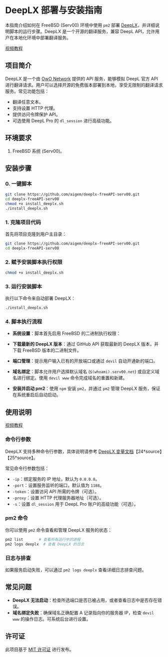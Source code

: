 # DeepLX 部署与安装指南

本指南介绍如何在 FreeBSD (Serv00) 环境中使用 `pm2` 部署 [DeepLX](https://deeplx.owo.network)，并详细说明脚本的运行步骤。DeepLX 是一个开源的翻译服务，兼容 DeepL API，允许用户在本地化环境中部署翻译服务。

[视频教程](https://www.bilibili.com/video/BV1e9bceoECw/)

## 项目简介

DeepLX 是一个由 [OwO Network](https://deeplx.owo.network) 提供的 API 服务，能够模拟 DeepL 官方 API 进行翻译请求。用户可以选择开源的免费版本部署到本地，享受无限制的翻译请求服务。常见功能包括：
- 翻译任意文本。
- 支持设置 HTTP 代理。
- 提供访问令牌保护 API。
- 可选使用 DeepL Pro 的 `dl_session` 进行高级功能。

## 环境要求

1. FreeBSD 系统 (Serv00)。


## 安装步骤

### 0. 一键脚本
```bash
git clone https://github.com/aigem/deeplx-freeAPI-serv00.git
cd deeplx-freeAPI-serv00
chmod +x install_deeplx.sh
./install_deeplx.sh
```

### 1. 克隆项目代码

首先将项目克隆到用户主目录：
```bash
git clone https://github.com/aigem/deeplx-freeAPI-serv00.git
cd deeplx-freeAPI-serv00
```

### 2. 赋予安装脚本执行权限
```bash
chmod +x install_deeplx.sh
```

### 3. 运行安装脚本
执行以下命令来自动部署 DeepLX：
```bash
./install_deeplx.sh
```

### 4. 脚本执行流程

- **系统设置**：脚本首先启用 FreeBSD 的二进制执行权限：

- **下载最新的 DeepLX 版本**：通过 GitHub API 获取最新的 DeepLX 版本，并下载 FreeBSD 版本的二进制文件。

- **端口管理**：提示用户输入已有的开放端口或通过 `devil` 自动开通新的端口。

- **域名绑定**：脚本允许用户选择默认域名 (`$(whoami).serv00.net`) 或自定义域名进行绑定。使用 `devil www` 命令完成域名的重置和新建。

- **安装并启动 pm2**：使用 `npm` 安装 `pm2`，并通过 `pm2` 管理 DeepLX 服务，保证在系统重启后自动启动。

## 使用说明

[视频教程](https://www.bilibili.com/video/BV1e9bceoECw/)

### 命令行参数
DeepLX 支持多种命令行参数，具体说明请参考 [DeepLX 变量文档](https://deeplx.owo.network/install/variables.html)【24†source】【25†source】。

常见命令行参数包括：

- `-ip`：绑定服务的 IP 地址，默认为 `0.0.0.0`。
- `-port`：设置服务监听的端口，默认值为 `1188`。
- `-token`：设置访问 API 所需的令牌（可选）。
- `-proxy`：设置 HTTP 代理服务器地址（可选）。
- `-s`：设置 `dl_session` 用于 DeepL Pro 账户的高级功能（可选）。

### pm2 命令
你可以使用 `pm2` 命令查看和管理 DeepLX 服务的状态：
```bash
pm2 list       # 查看所有运行中的进程
pm2 logs deeplx  # 查看 DeepLX 的日志
```

### 日志与排查
如果服务启动失败，可以通过 `pm2 logs deeplx` 查看详细日志排查问题。

## 常见问题

- **DeepLX 无法启动**：检查所选端口是否已被占用，或者查看日志中是否存在错误。
- **域名绑定失败**：确保域名正确配置 A 记录指向你的服务器 IP，检查 `devil www` 的操作日志。可系统后台进行设置。

## 许可证

此项目基于 [MIT 许可证](https://opensource.org/licenses/MIT) 进行发布。

